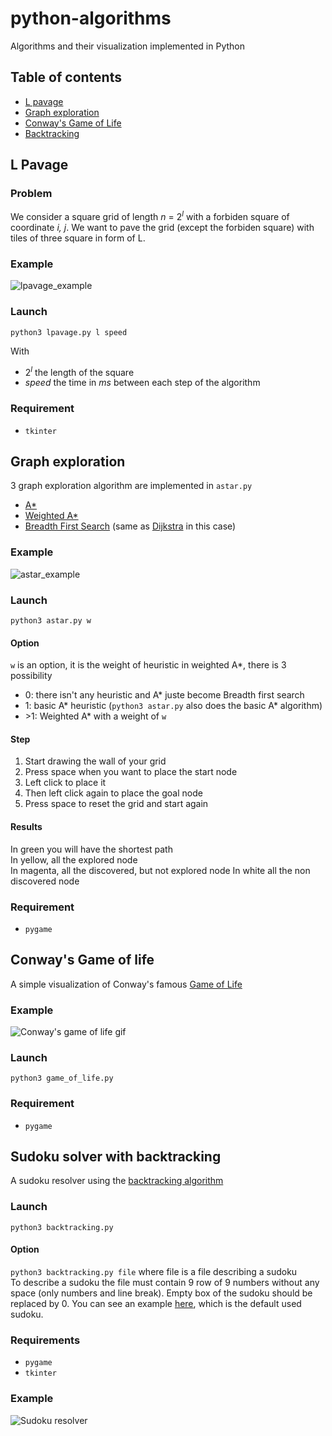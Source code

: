# python-algorithms
Algorithms and their visualization implemented in Python

## Table of contents
* [L pavage](#l-pavage)
* [Graph exploration](#graph-exploration)
* [Conway's Game of Life](#conways-game-of-life)
* [Backtracking](#sudoku-solver-with-backtracking)

## L Pavage
### Problem
We consider a square grid of length *n* = 2<sup>*l*</sup> with a forbiden square of coordinate *i, j*.
We want to pave the grid (except the forbiden square) with tiles of three square in form of L.
### Example
![lpavage_example](IMG/lpavage_example.png)
### Launch
```
python3 lpavage.py l speed
```
With
- 2<sup>*l*</sup> the length of the square  
- *speed* the time in *ms* between each step of the algorithm

### Requirement
* `tkinter`

## Graph exploration
3 graph exploration algorithm are implemented in `astar.py`
- [A*](https://en.wikipedia.org/wiki/A*_search_algorithm)
- [Weighted A*](https://en.wikipedia.org/wiki/A*_search_algorithm#Bounded_relaxation)
- [Breadth First Search](https://en.wikipedia.org/wiki/Breadth-first_search) (same as [Dijkstra](https://en.wikipedia.org/wiki/Dijkstra%27s_algorithm) in this case)
### Example
![astar_example](IMG/astar_example.png)

### Launch
```
python3 astar.py w
```
#### Option
`w` is an option, it is the weight of heuristic in weighted A*, there is 3 possibility
- 0: there isn't any heuristic and A* juste become Breadth first search
- 1: basic A* heuristic (`python3 astar.py` also does the basic A* algorithm)
- \>1: Weighted A* with a weight of `w`

#### Step
1. Start drawing the wall of your grid
2. Press space when you want to place the start node
3. Left click to place it
4. Then left click again to place the goal node
5. Press space to reset the grid and start again

#### Results
In green you will have the shortest path\
In yellow, all the explored node\
In magenta, all the discovered, but not explored node
In white all the non discovered node

### Requirement
* `pygame`

## Conway's Game of life
A simple visualization of Conway's famous [Game of Life](https://en.wikipedia.org/wiki/Conway%27s_Game_of_Life)
### Example
![Conway's game of life gif](IMG/game_of_life.gif)
### Launch
```
python3 game_of_life.py
```
### Requirement
* `pygame`

## Sudoku solver with backtracking
A sudoku resolver using the [backtracking algorithm](https://en.wikipedia.org/wiki/Backtracking)

### Launch
`python3 backtracking.py`

#### Option
`python3 backtracking.py file` where file is a file describing a sudoku \
To describe a sudoku the file must contain 9 row of 9 numbers without any space (only numbers and line break). Empty box of the sudoku should be replaced by 0. You can see an example [here](sudoku), which is the default used sudoku.
### Requirements
* `pygame`
* `tkinter`


### Example
![Sudoku resolver](IMG/backtracking.gif)
